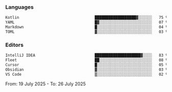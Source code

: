 <!--START_SECTION:waka-->
### Languages
```txt
Kotlin                                 ██████████████████▓░░░░░░   75 %
YAML                                   █▓░░░░░░░░░░░░░░░░░░░░░░░   07 %
Markdown                               █░░░░░░░░░░░░░░░░░░░░░░░░   04 %
TOML                                   ▓░░░░░░░░░░░░░░░░░░░░░░░░   03 %
```

### Editors
```txt
IntelliJ IDEA                          ████████████████████▓░░░░   83 %
Fleet                                  ██░░░░░░░░░░░░░░░░░░░░░░░   08 %
Cursor                                 █░░░░░░░░░░░░░░░░░░░░░░░░   05 %
Obsidian                               ▓░░░░░░░░░░░░░░░░░░░░░░░░   03 %
VS Code                                ▒░░░░░░░░░░░░░░░░░░░░░░░░   02 %
```

From: 19 July 2025 - To: 26 July 2025
<!--END_SECTION:waka-->
